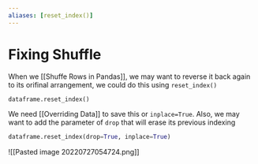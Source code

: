 ```yaml
---
aliases: [reset_index()]
---
```

# Fixing Shuffle
When we [[Shuffe Rows in Pandas]], we may want to reverse it back again to its orifinal arrangement, we could do this using `reset_index()`

```python
dataframe.reset_index()
```

We need [[Overriding Data]] to save this or `inplace=True`. Also, we may want to add the parameter of `drop` that will erase its previous indexing
```python
dataframe.reset_index(drop=True, inplace=True)
```
![[Pasted image 20220727054724.png]]


